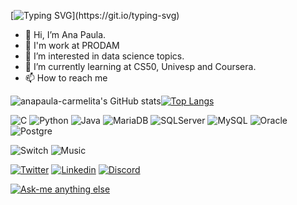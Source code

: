 [![Typing SVG](https://readme-typing-svg.herokuapp.com?font=Fira+Code&size=30&pause=1000&color=CC4EC9&background=FFDBFEE3&center=true&vCenter=true&width=500&lines=Welcome!)](https://git.io/typing-svg)


- 👋 Hi, I’m Ana Paula.
- 💼 I'm work at PRODAM
- 👀 I’m interested in data science topics.
- 🌱 I’m currently learning at CS50, Univesp and Coursera.
- 📫 How to reach me 

![anapaula-carmelita's GitHub stats](https://github-readme-stats.vercel.app/api?username=anapaula-carmelita&show_icons=true&theme=synthwave&count_private=true)[![Top Langs](https://github-readme-stats.vercel.app/api/top-langs/?username=anapaula-carmelita&layout=compact)](https://github.com/anuraghazra/github-readme-stats)

![C](https://img.shields.io/badge/C-00599C?style=for-the-badge&logo=c&logoColor=white)  ![Python](https://img.shields.io/badge/Python-14354C?style=for-the-badge&logo=python&logoColor=white)  ![Java](https://img.shields.io/badge/Java-ED8B00?style=for-the-badge&logo=java&logoColor=white)
![MariaDB](https://img.shields.io/badge/MariaDB-003545?style=for-the-badge&logo=mariadb&logoColor=white)  ![SQLServer](https://img.shields.io/badge/Microsoft%20SQL%20Server-CC2927?style=for-the-badge&logo=microsoft%20sql%20server&logoColor=white)  ![MySQL](https://img.shields.io/badge/MySQL-005C84?style=for-the-badge&logo=mysql&logoColor=white)  ![Oracle](https://img.shields.io/badge/Oracle-F80000?style=for-the-badge&logo=Oracle&logoColor=white)  ![Postgre](https://img.shields.io/badge/PostgreSQL-316192?style=for-the-badge&logo=postgresql&logoColor=white)


![Switch](https://img.shields.io/badge/Nintendo_Switch-E60012?style=for-the-badge&logo=nintendo-switch&logoColor=white)  ![Music](https://img.shields.io/badge/apple%20music-F34E68?style=for-the-badge&logo=apple%20music&logoColor=white)

[![Twitter](https://img.shields.io/badge/Twitter-1DA1F2?style=for-the-badge&logo=twitter&logoColor=white)](https://twitter.com/anacarmelitana)  [![Linkedin](https://img.shields.io/badge/LinkedIn-0077B5?style=for-the-badge&logo=linkedin&logoColor=white)](https://www.linkedin.com/in/anacarmelitana/)  [![Discord](https://img.shields.io/badge/Discord-7289DA?style=for-the-badge&logo=discord&logoColor=white)](https://discord.com/channels/anacarmelitana#7724)

[![Ask-me anything else](https://img.shields.io/badge/Ask%20me-anything-1abc9c.svg)](https://github.com/anapaula-carmelita/anapaula-carmelita/issues/new)
<!---
anapaula-carmelita/anapaula-carmelita is a ✨ special ✨ repository because its `README.md` (this file) appears on your GitHub profile.
You can click the Preview link to take a look at your changes.
--->
